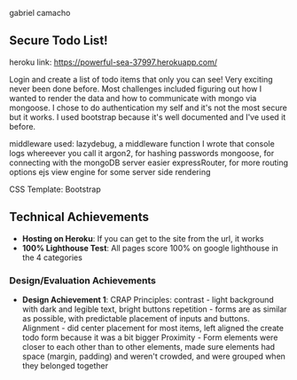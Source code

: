 gabriel camacho

## Secure Todo List!

heroku link: https://powerful-sea-37997.herokuapp.com/

Login and create a list of todo items that only you can see! Very exciting never been done before. Most challenges included figuring out how I wanted to render the data and how to communicate with mongo via mongoose. I chose to do authentication my self and it's not the most secure but it works. I used bootstrap because it's well documented and I've used it before.

middleware used:
lazydebug, a middleware function I wrote that console logs whereever you call it
argon2, for hashing passwords
mongoose, for connecting with the mongoDB server easier
expressRouter, for more routing options
ejs view engine for some server side rendering

CSS Template: Bootstrap

## Technical Achievements

- **Hosting on Heroku**: If you can get to the site from the url, it works
- **100% Lighthouse Test**: All pages score 100% on google lighthouse in the 4 categories

### Design/Evaluation Achievements

- **Design Achievement 1**:
  CRAP Principles:
  contrast - light background with dark and legible text, bright buttons
  repetition - forms are as similar as possible, with predictable placement of inputs and buttons.
  Alignment - did center placement for most items, left aligned the create todo form because it was a bit bigger
  Proximity - Form elements were closer to each other than to other elements, made sure elements had space (margin, padding) and weren't crowded, and were grouped when they belonged together
